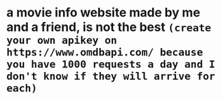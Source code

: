 # a movie info website made by me and a friend, is not the best `(create your own apikey on https://www.omdbapi.com/ because you have 1000 requests a day and I don't know if they will arrive for each)`
